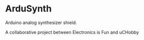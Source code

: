 ArduSynth
=========

Arduino analog synthesizer shield.

A collaborative project between Electronics is Fun and uCHobby
